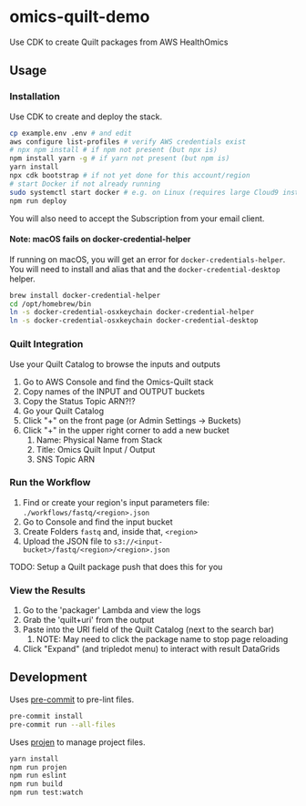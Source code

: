 # omics-quilt-demo

Use CDK to create Quilt packages from AWS HealthOmics

## Usage

### Installation

Use CDK to create and deploy the stack.

```bash
cp example.env .env # and edit
aws configure list-profiles # verify AWS credentials exist
# npx npm install # if npm not present (but npx is)
npm install yarn -g # if yarn not present (but npm is)
yarn install
npx cdk bootstrap # if not yet done for this account/region
# start Docker if not already running
sudo systemctl start docker # e.g. on Linux (requires large Cloud9 instance!)
npm run deploy
```

You will also need to accept the Subscription from your email client.

#### Note: macOS fails on docker-credential-helper

If running on macOS, you will get an error for `docker-credentials-helper`.
You will need to install and alias that and the `docker-credential-desktop` helper.

```bash
brew install docker-credential-helper
cd /opt/homebrew/bin
ln -s docker-credential-osxkeychain docker-credential-helper
ln -s docker-credential-osxkeychain docker-credential-desktop
```

### Quilt Integration

Use your Quilt Catalog to browse the inputs and outputs

1. Go to AWS Console and find the Omics-Quilt stack
2. Copy names of the INPUT and OUTPUT buckets
3. Copy the Status Topic ARN?!?
4. Go your Quilt Catalog
5. Click "+" on the front page (or Admin Settings -> Buckets)
6. Click "+" in the upper right corner to add a new bucket
   1. Name: Physical Name from Stack
   2. Title: Omics Quilt Input / Output
   3. SNS Topic ARN

### Run the Workflow

1. Find or create your region's input parameters file: `./workflows/fastq/<region>.json`
2. Go to Console and find the input bucket
3. Create Folders `fastq` and, inside that, `<region>`
4. Upload the JSON file to `s3://<input-bucket>/fastq/<region>/<region>.json`

TODO: Setup a Quilt package push that does this for you

### View the Results

1. Go to the 'packager' Lambda and view the logs
2. Grab the 'quilt+uri' from the output
3. Paste into the URI field of the Quilt Catalog (next to the search bar)
   1. NOTE: May need to click the package name to stop page reloading
4. Click "Expand" (and tripledot menu) to interact with result DataGrids

## Development

Uses [pre-commit](https://pre-commit.com/) to pre-lint files.

```bash
pre-commit install
pre-commit run --all-files
```

Uses [projen](https://github.com/projen/projen) to manage project files.

```bash
yarn install
npm run projen
npm run eslint
npm run build
npm run test:watch
```
